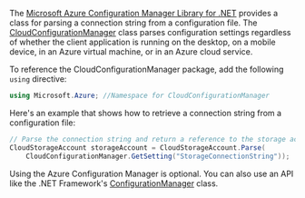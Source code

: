 The [Microsoft Azure Configuration Manager Library for .NET](https://www.nuget.org/packages/Microsoft.WindowsAzure.ConfigurationManager/) provides a class for parsing a connection string from a configuration file. The [CloudConfigurationManager](https://msdn.microsoft.com/library/azure/mt634650.aspx) class parses configuration settings regardless of whether the client application is running on the desktop, on a mobile device, in an Azure virtual machine, or in an Azure cloud service.

To reference the CloudConfigurationManager package, add the following `using` directive:

```csharp
using Microsoft.Azure; //Namespace for CloudConfigurationManager
```

Here's an example that shows how to retrieve a connection string from a configuration file:

```csharp
// Parse the connection string and return a reference to the storage account.
CloudStorageAccount storageAccount = CloudStorageAccount.Parse(
    CloudConfigurationManager.GetSetting("StorageConnectionString"));
```

Using the Azure Configuration Manager is optional. You can also use an API like the .NET Framework's [ConfigurationManager](https://msdn.microsoft.com/library/system.configuration.configurationmanager.aspx) class.

